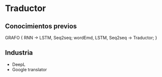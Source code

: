 # Traductor

## Conocimientos previos

GRAFO
{
  RNN -> LSTM, Seq2seq;
  wordEmd, LSTM, Seq2seq -> Traductor;
}

## Industria

 * DeepL
 * Google translator
